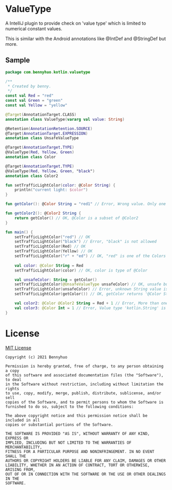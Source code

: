 # ValueType

A IntelliJ plugin to provide check on 'value type' which is limited to numerical constant values. 

This is similar with the Android annotations like @IntDef and @StringDef but more. 

## Sample

```kotlin
package com.bennyhuo.kotlin.valuetype

/**
 * Created by benny.
 */
const val Red = "red"
const val Green = "green"
const val Yellow = "yellow"

@Target(AnnotationTarget.CLASS)
annotation class ValueType(vararg val value: String)

@Retention(AnnotationRetention.SOURCE)
@Target(AnnotationTarget.EXPRESSION)
annotation class UnsafeValueType

@Target(AnnotationTarget.TYPE)
@ValueType(Red, Yellow, Green)
annotation class Color

@Target(AnnotationTarget.TYPE)
@ValueType(Red, Yellow, Green, "black")
annotation class Color2

fun setTrafficLightColor(color: @Color String) {
    println("current light: $color")
}

fun getColor(): @Color String = "red1" // Error, Wrong value. Only one of [red, yellow, green] is allowed. 

fun getColor2(): @Color2 String {
    return getColor() // OK, @Color is a subset of @Color2
}

fun main() {
    setTrafficLightColor("red") // OK
    setTrafficLightColor("black") // Error, "black" is not allowed
    setTrafficLightColor(Red) // OK
    setTrafficLightColor(Yellow) // OK
    setTrafficLightColor("r" + "ed") // OK, "red" is one of the Colors
    
    val color: @Color String = Red
    setTrafficLightColor(color) // OK, color is type of @Color

    val unsafeColor: String = getColor()
    setTrafficLightColor(@UnsafeValueType unsafeColor) // OK, unsafe but on your own
    setTrafficLightColor(unsafeColor) // Error, unknown String value is not allowed
    setTrafficLightColor(getColor()) // OK, getColor returns '@Color String' 

    val color2: @Color @Color2 String = Red + 1 // Error, More than one value types are declared: [@Color, @Color2]. 
    val color3: @Color Int = 1 // Error, Value type 'kotlin.String' is not compatible with declared type 'kotlin.Int'.
}
```


# License

[MIT License](https://github.com/bennyhuo/KotlinValueType/blob/master/LICENSE)

    Copyright (c) 2021 Bennyhuo
    
    Permission is hereby granted, free of charge, to any person obtaining a copy
    of this software and associated documentation files (the "Software"), to deal
    in the Software without restriction, including without limitation the rights
    to use, copy, modify, merge, publish, distribute, sublicense, and/or sell
    copies of the Software, and to permit persons to whom the Software is
    furnished to do so, subject to the following conditions:
    
    The above copyright notice and this permission notice shall be included in all
    copies or substantial portions of the Software.
    
    THE SOFTWARE IS PROVIDED "AS IS", WITHOUT WARRANTY OF ANY KIND, EXPRESS OR
    IMPLIED, INCLUDING BUT NOT LIMITED TO THE WARRANTIES OF MERCHANTABILITY,
    FITNESS FOR A PARTICULAR PURPOSE AND NONINFRINGEMENT. IN NO EVENT SHALL THE
    AUTHORS OR COPYRIGHT HOLDERS BE LIABLE FOR ANY CLAIM, DAMAGES OR OTHER
    LIABILITY, WHETHER IN AN ACTION OF CONTRACT, TORT OR OTHERWISE, ARISING FROM,
    OUT OF OR IN CONNECTION WITH THE SOFTWARE OR THE USE OR OTHER DEALINGS IN THE
    SOFTWARE.

